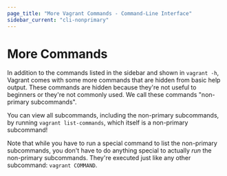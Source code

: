 ```yaml
---
page_title: "More Vagrant Commands - Command-Line Interface"
sidebar_current: "cli-nonprimary"
---
```


# More Commands

In addition to the commands listed in the sidebar and shown in `vagrant -h`,
Vagrant comes with some more commands that are hidden from basic help output.
These commands are hidden because they're not useful to beginners or they're
not commonly used. We call these commands "non-primary subcommands".

You can view all subcommands, including the non-primary subcommands,
by running `vagrant list-commands`, which itself is a non-primary subcommand!

Note that while you have to run a special command to list the non-primary
subcommands, you don't have to do anything special to actually _run_ the
non-primary subcommands. They're executed just like any other subcommand:
`vagrant COMMAND`.
